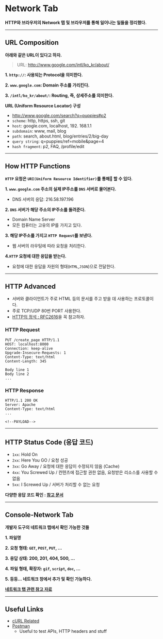 # Network Tab

**HTTP와 브라우저의 Network 탭 및 브라우저를 통해 일어나는 일들을 정리했다.**

---

## URL Composition

**아래와 같은 URL이 있다고 하자.**

> URL: http://www.google.com/intl/ko_kr/about/

**1. `http://`: 사용되는 Protocol을 의미한다.**

**2. `www.google.com`: Domain 주소를 가리킨다.**

**3. `/intl/ko_kr/about/`: Routing, 즉, 상세주소를 의미한다.**

**URL (Uniform Resource Locator) 구성**

- http://www.google.com/search?q=puppies#p2
- `scheme`: http, https, ssh, git
- `host`: google.com, localhost, 192. 168.1.1
- `subdomain`: www, mail, blog
- `path`: search, about.html, blog/entries/2/big-day
- `query string`: q=puppies/ref=mobile&page=4
- `hash fragment`: p2, FAQ, /profile/edit

---

## How HTTP Functions

**`HTTP` 요청은 `URI(Uniform Resource Identifier)`를 통해 할 수 있다.**

**1. `www.google.com` 주소의 실제 IP주소를 `DNS` 서버로 물어본다.**

- DNS 서버의 응답: 216.58.197.196

**2. `DNS` 서버가 해당 주소의 IP주소를 돌려준다.**

- Domain Name Server
- 모든 컴퓨터는 고유의 IP를 가지고 있다.

**3. 해당 IP주소를 가지고 `HTTP Request`를 보낸다.**

- 웹 서버의 라우팅에 따라 요청을 처리한다.

**4.`HTTP` 요청에 대한 응답을 받는다.**

- 요청에 대한 응답을 자원의 형태(`HTML`,`JSON`)으로 전달한다.

---

## HTTP Advanced

- 서버와 클라이언트가 주로 HTML 등의 문서를 주고 받을 데 사용하는 프로토콜이다.
- 주로 TCP/UDP 80번 PORT 사용한다.
- [HTTP의 정석 : RFC2616](https://tools.ietf.org/html/rfc2616)을 꼭 참고하자.

### **HTTP Request**

```http
PUT /create_page HTTP/1.1
HOST: localhost:8000
Connection: keep-alive
Upgrade-Insecure-Requests: 1
Content-Type: text/html
Content-Length: 345

Body line 1
Body line 2
...
```

### **HTTP Response**

```http
HTTP/1.1 200 OK
Server: Apache
Content-Type: text/html
...

<!--PAYLOAD-->
```

---

## HTTP Status Code (응답 코드)

- `1xx`: Hold On
- `2xx`: Here You GO / 요청 성공
- `3xx`: Go Away / 요청에 대한 응답이 수정되지 않음 (Cache)
- `4xx`: You Screwed Up / 컨텐츠에 접근할 권한 없음, 요청받은 리소스를 사용할 수 없음
- `5xx`: I Screwed Up / 서버가 처리할 수 없는 요청

**다양한 응답 코드 확인 : [참고 문서](https://developer.mozilla.org/ko/docs/Web/HTTP/Status)**

---

## Console-Network Tab

**개발자 도구의 네트워크 탭에서 확인 가능한 것들**

**1. 파일명**

**2. 요청 형태: `GET`, `POST`, `PUT`, ...**

**3. 응답 상태: 200, 201, 404, 500, ...**

**4. 파일 형태, 확장자: `gif`, `script`, `doc`, ...**

**5. 등등... 네트워크 창에서 추가 및 확인 가능하다.**

**[네트워크 탭 관련 참고 자료](https://developers.google.com/web/tools/chrome-devtools/network/reference)**

---

## Useful Links

- [cURL Related](https://curl.se/docs/httpscripting.html)
- [Postman](https://www.postman.com/downloads/)
  - Useful to test APIs, HTTP headers and stuff
